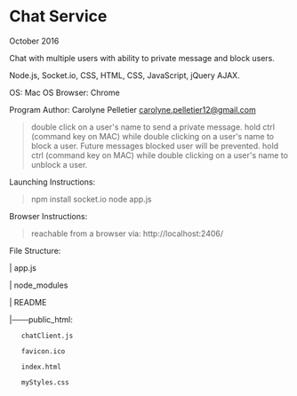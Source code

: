 # Chat Service 

October 2016

Chat with multiple users with ability to private message and block users.

Node.js, Socket.io, CSS, HTML, CSS, JavaScript, jQuery AJAX.

OS: Mac OS
Browser: Chrome

Program Author: Carolyne Pelletier 
carolyne.pelletier12@gmail.com
> double click on a user's name to send a private message.
> hold ctrl (command key on MAC) while double clicking on a user's name to block a user.
Future messages blocked user will be prevented. 
> hold ctrl (command key on MAC) while double clicking on a user's name to unblock a user.


Launching Instructions:
> npm install socket.io
> node app.js

Browser Instructions:
> reachable from a browser via: http://localhost:2406/


File Structure:

|   app.js

|   node_modules

|   README

|───public_html:

       chatClient.js

       favicon.ico

       index.html

       myStyles.css
